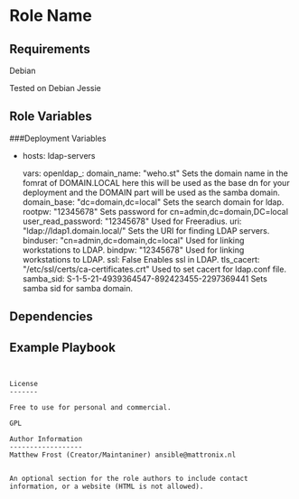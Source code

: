Role Name
=========

Requirements
------------

Debian 

Tested on Debian Jessie 

Role Variables
--------------

###Deployment Variables

- hosts: ldap-servers

  vars:
    openldap_:
      domain_name: "weho.st" Sets the domain name in the fomrat of DOMAIN.LOCAL here this will be used as the base dn for your deployment and the DOMAIN part will be used as the samba domain.
      domain_base: "dc=domain,dc=local" Sets the search domain for ldap.
      rootpw: "12345678" Sets password for cn=admin,dc=domain,DC=local
      user_read_password: "12345678" Used for Freeradius.
      uri: "ldap://ldap1.domain.local/" Sets the URI for finding LDAP servers.
      binduser: "cn=admin,dc=domain,dc=local" Used for linking workstations to LDAP.
      bindpw: "12345678" Used for linking workstations to LDAP.
      ssl: False Enables ssl in LDAP.
      tls_cacert: "/etc/ssl/certs/ca-certificates.crt" Used to set cacert for ldap.conf file.
      samba_sid: S-1-5-21-4939364547-892423455-2297369441 Sets samba sid for samba domain.
      


Dependencies
------------


Example Playbook
----------------

```


License
-------

Free to use for personal and commercial.

GPL

Author Information
------------------
Matthew Frost (Creator/Maintaniner) ansible@mattronix.nl


An optional section for the role authors to include contact information, or a website (HTML is not allowed).
